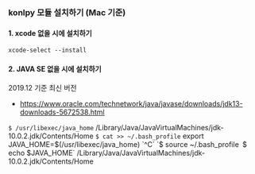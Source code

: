 ### konlpy 모듈 설치하기 (Mac 기준)

#### 1. xcode 없을 시에 설치하기

`xcode-select --install`

#### 2. JAVA SE 없을 시에 설치하기

2019.12 기준 최신 버전
- https://www.oracle.com/technetwork/java/javase/downloads/jdk13-downloads-5672538.html

`$ /usr/libexec/java_home`
/Library/Java/JavaVirtualMachines/jdk-10.0.2.jdk/Contents/Home
`$ cat >> ~/.bash_profile`
export JAVA_HOME=$(/usr/libexec/java_home)
`^C`
`$ source ~/.bash_profile`
`$ echo $JAVA_HOME`
/Library/Java/JavaVirtualMachines/jdk-10.0.2.jdk/Contents/Home
